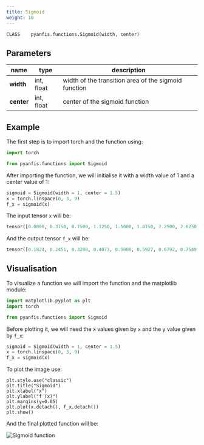 ```yaml
---
title: Sigmoid
weight: 10
---
```

```python
CLASS    pyanfis.functions.Sigmoid(width, center)
```

## Parameters

| name | type | description |
|------|------|-------------|
| **width** | int, float | width of the transition area of the sigmoid function |
| **center** | int, float | center of the sigmoid function |

## Example

The first step is to import torch and the function using:
```python
import torch

from pyanfis.functions import Sigmoid
```

After importing the function, we will initialise it with a width value of 1 and a center value of 1:
```python
sigmoid = Sigmoid(width = 1, center = 1.5)
x = torch.linspace(0, 3, 9)
f_x = sigmoid(x)
```

The input tensor ```x``` will be:
```python
tensor([0.0000, 0.3750, 0.7500, 1.1250, 1.5000, 1.8750, 2.2500, 2.6250, 3.0000])
```

And the output tensor ```f_x``` will be:
```python
tensor([0.1824, 0.2451, 0.3208, 0.4073, 0.5000, 0.5927, 0.6792, 0.7549, 0.8176], grad_fn=<MulBackward0>)
```

## Visualisation

To visualize a function we will import the function and the matplotlib module:
```python
import matplotlib.pyplot as plt
import torch

from pyanfis.functions import Sigmoid
```

Before plotting it, we will need the x values given by ```x``` and the y value given by ```f_x```:
```python
sigmoid = Sigmoid(width = 1, center = 1.5)
x = torch.linspace(0, 3, 9)
f_x = sigmoid(x)
```

To plot the image use:
```
plt.style.use("classic")
plt.title("Sigmoid")
plt.xlabel("x")
plt.ylabel("f (x)")
plt.margins(y=0.05)
plt.plot(x.detach(), f_x.detach())
plt.show()
```

And the final plotted function will be:

![Sigmoid function](/sigmoid.png)